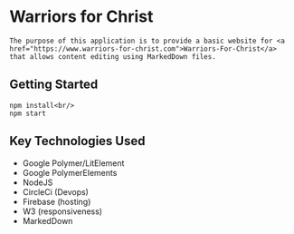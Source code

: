 # Warriors for Christ
    The purpose of this application is to provide a basic website for <a href="https://www.warriors-for-christ.com">Warriors-For-Christ</a> that allows content editing using MarkedDown files.

## Getting Started
```
npm install<br/>
npm start
```

## Key Technologies Used
* Google Polymer/LitElement
* Google PolymerElements
* NodeJS
* CircleCi (Devops)
* Firebase (hosting)
* W3 (responsiveness)
* MarkedDown
